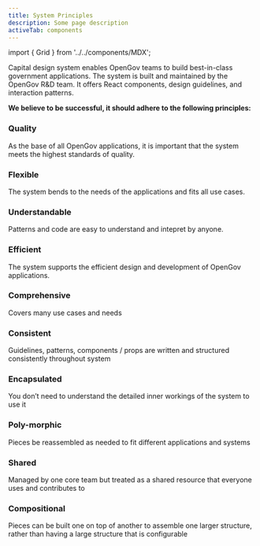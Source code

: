 ```yaml
---
title: System Principles
description: Some page description
activeTab: components
---
```


import { Grid } from '../../components/MDX';

Capital design system enables OpenGov teams to build best-in-class government applications. The system is built and maintained by the OpenGov R&D team. It offers React components, design guidelines, and interaction patterns.

**We believe to be successful, it should adhere to the following principles:**

<Grid columns={2}>
  <div>
    <h3>Quality</h3>
    As the base of all OpenGov applications, it is important that the system meets the highest standards of quality.
  </div>
  <div>
    <h3>Flexible</h3>
    The system bends to the needs of the applications and fits all use cases.
  </div>
  <div>
    <h3>Understandable</h3>
    Patterns and code are easy to understand and intepret by anyone.
  </div>
  <div>
    <h3>Efficient</h3>
    The system supports the efficient design and development of OpenGov applications.
  </div>
  <div>
    <h3>Comprehensive</h3>
    Covers many use cases and needs
  </div>
  <div>
    <h3>Consistent</h3>
    Guidelines, patterns, components / props are written and structured consistently throughout system
  </div>
  <div>
    <h3>Encapsulated</h3>
    You don’t need to understand the detailed inner workings of the system to use it
  </div>
  <div>
    <h3>Poly-morphic</h3>
    Pieces be reassembled as needed to fit different applications and systems
  </div>
  <div>
    <h3>Shared</h3>
    Managed by one core team but treated as a shared resource that everyone uses and contributes to
  </div>
  <div>
    <h3>Compositional</h3>
    Pieces can be built one on top of another to assemble one larger structure, rather than having a large structure that is configurable
  </div>
</Grid>
